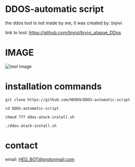 # DDOS-automatic script



the ddos tool is not made by me, it was created by: biyivi


link to tool: https://github.com/biyivi/biyivi_ataque_DDos


# IMAGE

![test image](https://media.discordapp.net/attachments/1033030029858312312/1063538260401467472/Screenshot_2023-01-13_20.15.06_1.png?width=793&height=478)


# installation commands


```
git clone https://github.com/HED69/DDOS-automatic-script
```

```
cd DDOS-automatic-script
```

```
chmod 777 ddos-atack-install.sh
```

```
./ddos-atack-install.sh
```

# contact

email: HED_BOT@protonmail.com
